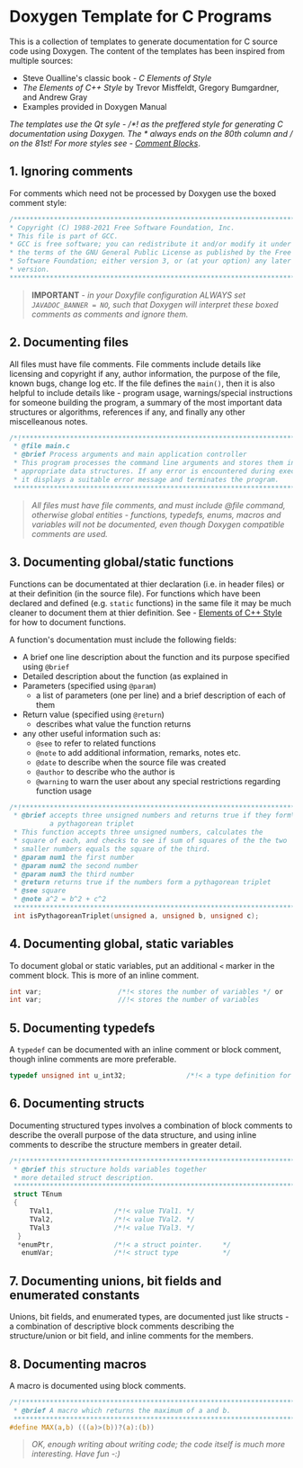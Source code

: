 # Doxygen Template for C Programs
This is a collection of templates to generate documentation for C source code using Doxygen. The content of the templates has been inspired from multiple sources:
* Steve Oualline's classic book - *C Elements of Style*
* *The Elements of C++ Style* by Trevor Misffeldt, Gregory Bumgardner, and Andrew Gray
* Examples provided in Doxygen Manual

*The templates use the Qt syle - /\*! as the preffered style for generating C documentation using Doxygen. The \* always ends on the 80th column and \/ on the 81st! For more styles see - [Comment Blocks](/Doxygen/02.Comment-Blocks.md)*.

## 1. Ignoring comments

For comments which need not be processed by Doxygen use the boxed comment style:

```C
/******************************************************************************
* Copyright (C) 1988-2021 Free Software Foundation, Inc.                      *
* This file is part of GCC.                                                   *
* GCC is free software; you can redistribute it and/or modify it under        *
* the terms of the GNU General Public License as published by the Free        *
* Software Foundation; either version 3, or (at your option) any later        *
* version.                                                                    *
*******************************************************************************/
```

> **IMPORTANT** - *in your Doxyfile configuration ALWAYS set ``JAVADOC_BANNER = NO``, such that Doxygen will interpret these boxed comments as comments and ignore them.*

## 2. Documenting files
All files must have file comments. File comments include details like licensing and copyright if any, author information, the purpose of the file, known bugs, change log etc. If the file defines the ``main()``, then it is also helpful to include details like - program usage, warnings/special instructions for someone building the program, a summary of the most important data structures or algorithms, references if any, and finally any other miscelleanous notes.  

```C
/*!****************************************************************************
 * @file main.c
 * @brief Process arguments and main application controller
 * This program processes the command line arguments and stores them in the
 * appropriate data structures. If any error is encountered during execution
 * it displays a suitable error message and terminates the program.
 *******************************************************************************/
 ```
 
 > *All files must have file comments, and must include @file command, otherwise global entities - functions, typedefs, enums, macros and variables will not be documented, even though Doxygen compatible comments are used.*

## 3. Documenting global/static functions
Functions can be documentated at thier declaration (i.e. in header files) or at their definition (in the source file). For functions which have been declared and defined (e.g. ``static`` functions) in the same file it may be much cleaner to document them at thier definition. See - [Elements of C++ Style](https://github.com/santoshsmalagi/CPP/blob/master/Part%20I%20-%20The%20Basics/The-Elements-of-C++-Stlye.md) for how to document functions.

A function's documentation must include the following fields:
* A brief one line description about the function and its purpose specified using ``@brief``
* Detailed description about the function (as explained in 
* Parameters (specified using ``@param``)
    * a list of parameters (one per line) and a brief description of each of them
* Return value (specified using ``@return``)
    * describes what value the function returns
* any other useful information such as:
    * ``@see`` to refer to related functions
    * ``@note`` to add additional information, remarks, notes etc.
    * ``@date`` to describe when the source file was created
    * ``@author`` to describe who the author is 
    * ``@warning`` to warn the user about any special restrictions regarding function usage 

```C
/*!****************************************************************************
 * @brief accepts three unsigned numbers and returns true if they form\
          a pythagorean triplet
 * This function accepts three unsigned numbers, calculates the
 * square of each, and checks to see if sum of squares of the the two 
 * smaller numbers equals the square of the third. 
 * @param num1 the first number
 * @param num2 the second number
 * @param num3 the third number
 * @return returns true if the numbers form a pythagorean triplet
 * @see square
 * @note a^2 = b^2 + c^2
 *******************************************************************************/
 int isPythagoreanTriplet(unsigned a, unsigned b, unsigned c);
```

## 4. Documenting global, static variables

To document global or static variables, put an additional ```<``` marker in the comment block. This is more of an inline comment.

```C
int var;                   /*!< stores the number of variables */ or
int var;                   //!< stores the number of variables
```

## 5. Documenting typedefs
A ``typedef`` can be documented with an inline comment or block comment, though inline comments are more preferable.

```C
typedef unsigned int u_int32;               /*!< a type definition for unsigned 32 bit integer */
```

## 6. Documenting structs

Documenting structured types involves a combination of block comments to describe the overall purpose of the data structure, and using inline comments to describe the structure members in greater detail.

```C
/*!*****************************************************************************
 * @brief this structure holds variables together
 * more detailed struct description.
 *******************************************************************************/
 struct TEnum 
 {
     TVal1,               /*!< value TVal1. */
     TVal2,               /*!< value TVal2. */
     TVal3                /*!< value TVal3. */  
  }
  *enumPtr,               /*!< a struct pointer.     */
   enumVar;               /*!< struct type           */
```

## 7. Documenting unions, bit fields and enumerated constants
Unions, bit fields, and enumerated types, are documented just like structs - a combination of descriptive block comments describing the structure/union or bit field, and inline comments for the members.

## 8. Documenting macros
A macro is documented using block comments.

```C
/*!*****************************************************************************
 * @brief A macro which returns the maximum of a and b.
 *******************************************************************************/
#define MAX(a,b) (((a)>(b))?(a):(b))
```

> *OK, enough writing about writing code; the code itself is much more interesting. Have fun -:)*
